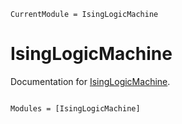 ```@meta
CurrentModule = IsingLogicMachine
```

# IsingLogicMachine

Documentation for [IsingLogicMachine](https://github.com/isPANN/IsingLogicMachine.jl).

```@index
```

```@autodocs
Modules = [IsingLogicMachine]
```
